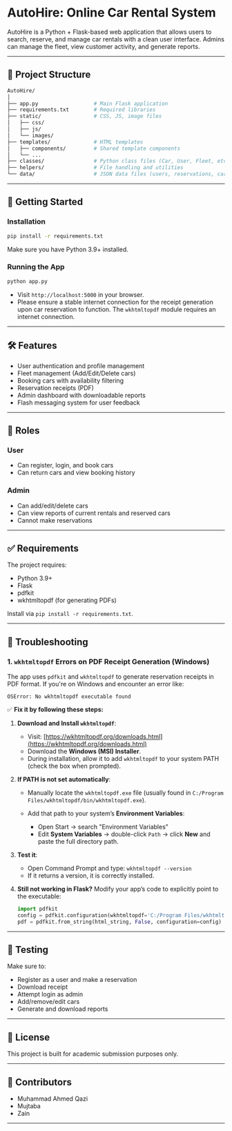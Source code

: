 # AutoHire: Online Car Rental System

AutoHire is a Python + Flask-based web application that allows users to search, reserve, and manage car rentals with a clean user interface. Admins can manage the fleet, view customer activity, and generate reports.

---

## 📁 Project Structure

```bash
AutoHire/
│
├── app.py                  # Main Flask application
├── requirements.txt        # Required libraries
├── static/                 # CSS, JS, image files
│   ├── css/
│   ├── js/
│   └── images/
├── templates/              # HTML templates
│   ├── components/         # Shared template components
│   └── ...
├── classes/                # Python class files (Car, User, Fleet, etc.)
├── helpers/                # File handling and utilities
└── data/                   # JSON data files (users, reservations, cars)
```

---

## 🚀 Getting Started

### Installation

```bash
pip install -r requirements.txt
```

Make sure you have Python 3.9+ installed.

### Running the App

```bash
python app.py
```

* Visit `http://localhost:5000` in your browser.
* Please ensure a stable internet connection for the receipt generation upon car reservation to function. The `wkhtmltopdf` module requires an internet connection.

---

## 🛠 Features

* User authentication and profile management
* Fleet management (Add/Edit/Delete cars)
* Booking cars with availability filtering
* Reservation receipts (PDF)
* Admin dashboard with downloadable reports
* Flash messaging system for user feedback

---

## 👥 Roles

### User

* Can register, login, and book cars
* Can return cars and view booking history

### Admin

* Can add/edit/delete cars
* Can view reports of current rentals and reserved cars
* Cannot make reservations

---

## ✅ Requirements

The project requires:

* Python 3.9+
* Flask
* pdfkit
* wkhtmltopdf (for generating PDFs)

Install via `pip install -r requirements.txt`.

---

## 🔧 Troubleshooting

### 1. `wkhtmltopdf` Errors on PDF Receipt Generation (Windows)

The app uses `pdfkit` and `wkhtmltopdf` to generate reservation receipts in PDF format. If you're on Windows and encounter an error like:

```
OSError: No wkhtmltopdf executable found
```

✅ **Fix it by following these steps:**

1. **Download and Install `wkhtmltopdf`**:

   * Visit: [https://wkhtmltopdf.org/downloads.html](https://wkhtmltopdf.org/downloads.html)
   * Download the **Windows (MSI) Installer**.
   * During installation, allow it to add `wkhtmltopdf` to your system PATH (check the box when prompted).

2. **If PATH is not set automatically**:

   * Manually locate the `wkhtmltopdf.exe` file (usually found in `C:/Program Files/wkhtmltopdf/bin/wkhtmltopdf.exe`).
   * Add that path to your system’s **Environment Variables**:

     * Open Start → search "Environment Variables"
     * Edit **System Variables** → double-click `Path` → click **New** and paste the full directory path.

3. **Test it**:

   * Open Command Prompt and type: `wkhtmltopdf --version`
   * If it returns a version, it is correctly installed.

4. **Still not working in Flask?**
   Modify your app’s code to explicitly point to the executable:

   ```python
   import pdfkit
   config = pdfkit.configuration(wkhtmltopdf='C:/Program Files/wkhtmltopdf/bin/wkhtmltopdf.exe')
   pdf = pdfkit.from_string(html_string, False, configuration=config)
   ```

---

## 🧪 Testing

Make sure to:

* Register as a user and make a reservation
* Download receipt
* Attempt login as admin
* Add/remove/edit cars
* Generate and download reports

---

## 📄 License

This project is built for academic submission purposes only.

---

## 🤝 Contributors

* Muhammad Ahmed Qazi
* Mujtaba
* Zain

---
